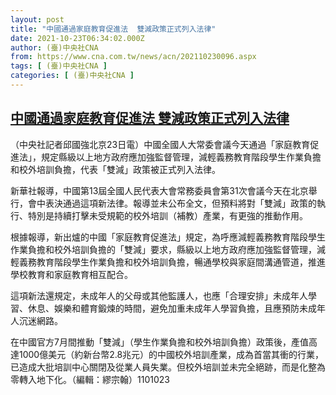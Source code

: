```yaml
---
layout: post
title: "中國通過家庭教育促進法  雙減政策正式列入法律"
date: 2021-10-23T06:34:02.000Z
author: (臺)中央社CNA
from: https://www.cna.com.tw/news/acn/202110230096.aspx
tags: [ (臺)中央社CNA ]
categories: [ (臺)中央社CNA ]
---
```

<!--1634970842000-->
[中國通過家庭教育促進法  雙減政策正式列入法律](https://www.cna.com.tw/news/acn/202110230096.aspx)
------

<div>
<div></div><div><p>（中央社記者邱國強北京23日電）中國全國人大常委會議今天通過「家庭教育促進法」，規定縣級以上地方政府應加強監督管理，減輕義務教育階段學生作業負擔和校外培訓負擔，代表「雙減」政策被正式列入法律。</p><p>新華社報導，中國第13屆全國人民代表大會常務委員會第31次會議今天在北京舉行，會中表決通過這項新法律。報導並未公布全文，但預料將對「雙減」政策的執行、特別是持續打擊未受規範的校外培訓（補教）產業，有更強的推動作用。</p><p>根據報導，新出爐的中國「家庭教育促進法」規定，為呼應減輕義務教育階段學生作業負擔和校外培訓負擔的「雙減」要求，縣級以上地方政府應加強監督管理，減輕義務教育階段學生作業負擔和校外培訓負擔，暢通學校與家庭間溝通管道，推進學校教育和家庭教育相互配合。</p><p>這項新法還規定，未成年人的父母或其他監護人，也應「合理安排」未成年人學習、休息、娛樂和體育鍛煉的時間，避免加重未成年人學習負擔，且應預防未成年人沉迷網路。</p><p>在中國官方7月間推動「雙減」（學生作業負擔和校外培訓負擔）政策後，產值高達1000億美元（約新台幣2.8兆元）的中國校外培訓產業，成為首當其衝的行業，已造成大批培訓中心關閉及從業人員失業。但校外培訓並未完全絕跡，而是化整為零轉入地下化。（編輯：繆宗翰）1101023</p></div>
</div>
